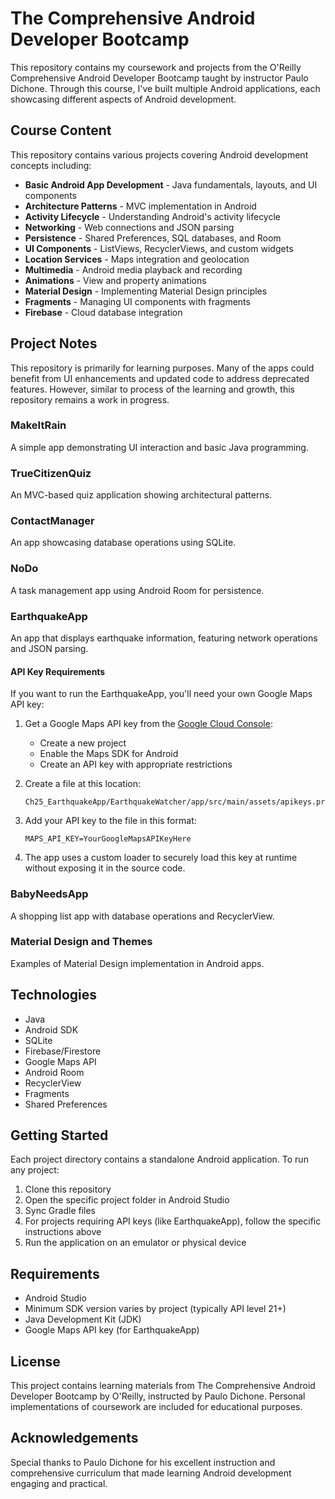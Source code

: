 # The Comprehensive Android Developer Bootcamp

This repository contains my coursework and projects from the O'Reilly Comprehensive Android Developer Bootcamp taught by instructor Paulo Dichone. Through this course, I've built multiple Android applications, each showcasing different aspects of Android development.

## Course Content

This repository contains various projects covering Android development concepts including:

- **Basic Android App Development** - Java fundamentals, layouts, and UI components
- **Architecture Patterns** - MVC implementation in Android
- **Activity Lifecycle** - Understanding Android's activity lifecycle
- **Networking** - Web connections and JSON parsing
- **Persistence** - Shared Preferences, SQL databases, and Room
- **UI Components** - ListViews, RecyclerViews, and custom widgets
- **Location Services** - Maps integration and geolocation
- **Multimedia** - Android media playback and recording
- **Animations** - View and property animations
- **Material Design** - Implementing Material Design principles
- **Fragments** - Managing UI components with fragments
- **Firebase** - Cloud database integration

## Project Notes
This repository is primarily for learning purposes. Many of the apps could 
benefit from UI enhancements and updated code to address deprecated 
features. However, similar to process of the learning and growth,
this repository remains a work in progress.

### MakeItRain
A simple app demonstrating UI interaction and basic Java programming.

### TrueCitizenQuiz
An MVC-based quiz application showing architectural patterns.

### ContactManager
An app showcasing database operations using SQLite.

### NoDo
A task management app using Android Room for persistence.

### EarthquakeApp
An app that displays earthquake information, featuring network operations and JSON parsing.

#### API Key Requirements
If you want to run the EarthquakeApp, you'll need your own Google Maps API key:

1. Get a Google Maps API key from the [Google Cloud Console](https://console.cloud.google.com):
   - Create a new project 
   - Enable the Maps SDK for Android
   - Create an API key with appropriate restrictions

2. Create a file at this location:
   ```
   Ch25_EarthquakeApp/EarthquakeWatcher/app/src/main/assets/apikeys.properties
   ```

3. Add your API key to the file in this format:
   ```
   MAPS_API_KEY=YourGoogleMapsAPIKeyHere
   ```

4. The app uses a custom loader to securely load this key at runtime without exposing it in the source code.

### BabyNeedsApp
A shopping list app with database operations and RecyclerView.

### Material Design and Themes
Examples of Material Design implementation in Android apps.

## Technologies

- Java
- Android SDK
- SQLite
- Firebase/Firestore
- Google Maps API
- Android Room
- RecyclerView
- Fragments
- Shared Preferences

## Getting Started

Each project directory contains a standalone Android application. To run any project:

1. Clone this repository
2. Open the specific project folder in Android Studio
3. Sync Gradle files
4. For projects requiring API keys (like EarthquakeApp), follow the specific instructions above
5. Run the application on an emulator or physical device

## Requirements

- Android Studio
- Minimum SDK version varies by project (typically API level 21+)
- Java Development Kit (JDK)
- Google Maps API key (for EarthquakeApp)

## License

This project contains learning materials from The Comprehensive Android Developer Bootcamp by O'Reilly, instructed by Paulo Dichone. Personal implementations of coursework are included for educational purposes.

## Acknowledgements

Special thanks to Paulo Dichone for his excellent instruction and comprehensive curriculum that made learning Android development engaging and practical.
